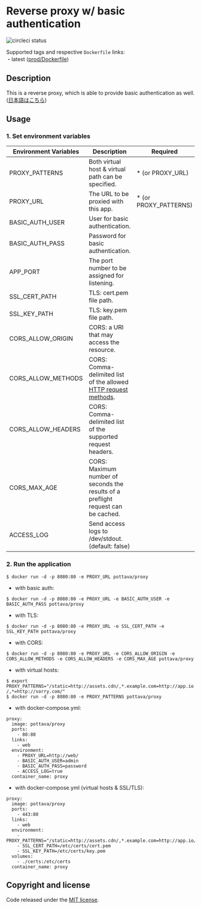 # Reverse proxy w/ basic authentication

![circleci status](https://circleci.com/gh/pottava/basicauth-reverseproxy.svg?style=shield&circle-token=e15e15a99a3ad48806369829ab87e447aed7fbe7)

Supported tags and respective `Dockerfile` links:  
・latest ([prod/Dockerfile](https://github.com/pottava/basicauth-reverseproxy/blob/master/prod/Dockerfile))

## Description

This is a reverse proxy, which is able to provide basic authentication as well.  
([日本語はこちら](https://github.com/pottava/basicauth-reverseproxy/blob/master/README-ja.md))


## Usage

### 1. Set environment variables

Environment Variables     | Description                                       | Required
------------------------- | ------------------------------------------------- | ---------------------
PROXY_PATTERNS            | Both virtual host & virtual path can be specified.| * (or PROXY_URL)
PROXY_URL                 | The URL to be proxied with this app.              | * (or PROXY_PATTERNS)
BASIC_AUTH_USER           | User for basic authentication.                    | 
BASIC_AUTH_PASS           | Password for basic authentication.                | 
APP_PORT                  | The port number to be assigned for listening.     | 
SSL_CERT_PATH             | TLS: cert.pem file path.                          | 
SSL_KEY_PATH              | TLS: key.pem file path.                           | 
CORS_ALLOW_ORIGIN         | CORS: a URI that may access the resource.         | 
CORS_ALLOW_METHODS        | CORS: Comma-delimited list of the allowed [HTTP request methods](https://www.w3.org/Protocols/rfc2616/rfc2616-sec9.html). | 
CORS_ALLOW_HEADERS        | CORS: Comma-delimited list of the supported request headers. | 
CORS_MAX_AGE              | CORS: Maximum number of seconds the results of a preflight request can be cached. | 
ACCESS_LOG                | Send access logs to /dev/stdout. (default: false) | 

### 2. Run the application

`$ docker run -d -p 8080:80 -e PROXY_URL pottava/proxy`

* with basic auth:  

`$ docker run -d -p 8080:80 -e PROXY_URL -e BASIC_AUTH_USER -e BASIC_AUTH_PASS pottava/proxy`

* with TLS:  

`$ docker run -d -p 8080:80 -e PROXY_URL -e SSL_CERT_PATH -e SSL_KEY_PATH pottava/proxy`

* with CORS:

`$ docker run -d -p 8080:80 -e PROXY_URL -e CORS_ALLOW_ORIGIN -e CORS_ALLOW_METHODS -e CORS_ALLOW_HEADERS -e CORS_MAX_AGE pottava/proxy`

* with virtual hosts:  

`$ export PROXY_PATTERNS="/static=http://assets.cdn/,*.example.com=http://app.io/,*=http://sorry.com/"`  
`$ docker run -d -p 8080:80 -e PROXY_PATTERNS pottava/proxy`

* with docker-compose.yml:  

```
proxy:
  image: pottava/proxy
  ports:
    - 80:80
  links:
    - web
  environment:
    - PROXY_URL=http://web/
    - BASIC_AUTH_USER=admin
    - BASIC_AUTH_PASS=password
    - ACCESS_LOG=true
  container_name: proxy
```

* with docker-compose.yml (virtual hosts & SSL/TLS):  

```
proxy:
  image: pottava/proxy
  ports:
    - 443:80
  links:
    - web
  environment:
    - PROXY_PATTERNS="/static=http://assets.cdn/,*.example.com=http://app.io/,*=http://sorry.com/"
    - SSL_CERT_PATH=/etc/certs/cert.pem
    - SSL_KEY_PATH=/etc/certs/key.pem
  volumes:
    - ./certs:/etc/certs
  container_name: proxy
```


## Copyright and license

Code released under the [MIT license](https://github.com/pottava/basicauth-reverseproxy/blob/master/LICENSE).
